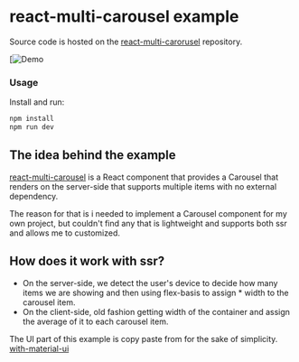 # react-multi-carousel example

Source code is hosted on the [react-multi-carorusel](https://github.com/YIZHUANG/react-multi-carousel/tree/master/examples/ssr) repository.

[![Demo](https://react-multi-carousel.now.sh/)


### Usage

Install and run:

```bash
npm install
npm run dev
```

## The idea behind the example

[react-multi-carousel](https://www.npmjs.com/package/react-multi-carousel) is a React component that provides a Carousel that renders on the server-side that supports multiple items with no external dependency.

The reason for that is i needed to implement a Carousel component for my own project, but couldn't find any that is lightweight and supports both ssr and allows me to customized.

## How does it work with ssr?

* On the server-side, we detect the user's device to decide how many items we are showing and then using flex-basis to assign * width to the carousel item.
* On the client-side, old fashion getting width of the container and assign the average of it to each carousel item.

The UI part of this example is copy paste from for the sake of simplicity. [with-material-ui](https://github.com/zeit/next.js/tree/canary/examples/with-material-ui)
